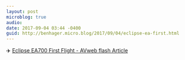 ```yaml
---
layout: post
microblog: true
audio: 
date: 2017-09-04 03:44 -0400
guid: http://benhager.micro.blog/2017/09/04/eclipse-ea-first.html
---
```

✈️ [Eclipse EA700 First Flight - AVweb flash Article](https://www.avweb.com/avwebflash/news/Eclipse-EA700-First-Flight-229584-1.html)
